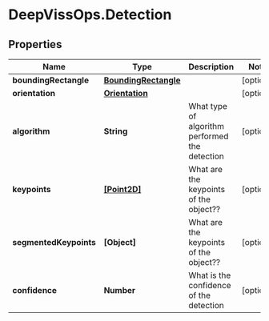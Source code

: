 # DeepVissOps.Detection

## Properties

Name | Type | Description | Notes
------------ | ------------- | ------------- | -------------
**boundingRectangle** | [**BoundingRectangle**](BoundingRectangle.md) |  | [optional] 
**orientation** | [**Orientation**](Orientation.md) |  | [optional] 
**algorithm** | **String** | What type of algorithm performed the detection | [optional] 
**keypoints** | [**[Point2D]**](Point2D.md) | What are the keypoints of the object?? | [optional] 
**segmentedKeypoints** | **[Object]** | What are the keypoints of the object?? | [optional] 
**confidence** | **Number** | What is the confidence of the detection | [optional] 


